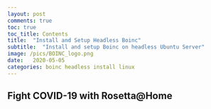 ```yaml
---
layout: post
comments: true
toc: true
toc_title: Contents
title:  "Install and Setup Headless Boinc"
subtitle:  "Install and setup Boinc on headless Ubuntu Server"
image: /pics/BOINC_logo.png
date:   2020-05-05
categories: boinc headless install linux 
---
```


## Fight COVID-19 with Rosetta@Home
